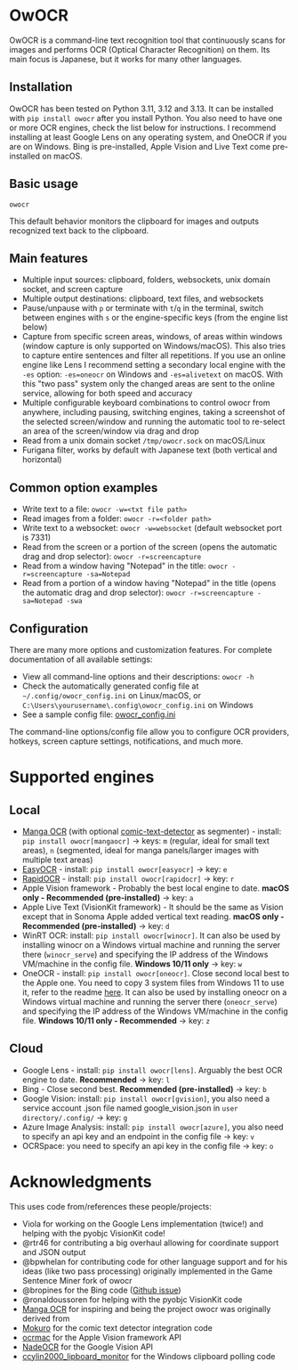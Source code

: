 # OwOCR

OwOCR is a command-line text recognition tool that continuously scans for images and performs OCR (Optical Character Recognition) on them. Its main focus is Japanese, but it works for many other languages.

## Installation

OwOCR has been tested on Python 3.11, 3.12 and 3.13. It can be installed with `pip install owocr` after you install Python. You also need to have one or more OCR engines, check the list below for instructions. I recommend installing at least Google Lens on any operating system, and OneOCR if you are on Windows. Bing is pre-installed, Apple Vision and Live Text come pre-installed on macOS.

## Basic usage

```
owocr
```

This default behavior monitors the clipboard for images and outputs recognized text back to the clipboard.

## Main features

- Multiple input sources: clipboard, folders, websockets, unix domain socket, and screen capture
- Multiple output destinations: clipboard, text files, and websockets
- Pause/unpause with `p` or terminate with `t`/`q` in the terminal, switch between engines with `s` or the engine-specific keys (from the engine list below)
- Capture from specific screen areas, windows, of areas within windows (window capture is only supported on Windows/macOS). This also tries to capture entire sentences and filter all repetitions. If you use an online engine like Lens I recommend setting a secondary local engine with the `-es` option: `-es=oneocr` on Windows and `-es=alivetext` on macOS. With this "two pass" system only the changed areas are sent to the online service, allowing for both speed and accuracy
- Multiple configurable keyboard combinations to control owocr from anywhere, including pausing, switching engines, taking a screenshot of the selected screen/window and running the automatic tool to re-select an area of the screen/window via drag and drop
- Read from a unix domain socket `/tmp/owocr.sock` on macOS/Linux
- Furigana filter, works by default with Japanese text (both vertical and horizontal)

## Common option examples

- Write text to a file: `owocr -w=<txt file path>`
- Read images from a folder: `owocr -r=<folder path>`
- Write text to a websocket: `owocr -w=websocket` (default websocket port is 7331)
- Read from the screen or a portion of the screen (opens the automatic drag and drop selector): `owocr -r=screencapture`
- Read from a window having "Notepad" in the title: `owocr -r=screencapture -sa=Notepad`
- Read from a portion of a window having "Notepad" in the title (opens the automatic drag and drop selector): `owocr -r=screencapture -sa=Notepad -swa`

## Configuration

There are many more options and customization features. For complete documentation of all available settings:

- View all command-line options and their descriptions: `owocr -h`
- Check the automatically generated config file at `~/.config/owocr_config.ini` on Linux/macOS, or `C:\Users\yourusername\.config\owocr_config.ini` on Windows
- See a sample config file: [owocr_config.ini](https://raw.githubusercontent.com/AuroraWright/owocr/master/owocr_config.ini)

The command-line options/config file allow you to configure OCR providers, hotkeys, screen capture settings, notifications, and much more.

# Supported engines

## Local
- [Manga OCR](https://github.com/kha-white/manga-ocr) (with optional [comic-text-detector](https://github.com/dmMaze/comic-text-detector) as segmenter) - install: `pip install owocr[mangaocr]` → keys: `m` (regular, ideal for small text areas), `n` (segmented, ideal for manga panels/larger images with multiple text areas)
- [EasyOCR](https://github.com/JaidedAI/EasyOCR) - install: `pip install owocr[easyocr]` → key: `e`
- [RapidOCR](https://github.com/RapidAI/RapidOCR) - install: `pip install owocr[rapidocr]` → key: `r`
- Apple Vision framework - Probably the best local engine to date. **macOS only - Recommended (pre-installed)** → key: `a`
- Apple Live Text (VisionKit framework) - It should be the same as Vision except that in Sonoma Apple added vertical text reading. **macOS only - Recommended (pre-installed)** → key: `d`
- WinRT OCR: install: `pip install owocr[winocr]`. It can also be used by installing winocr on a Windows virtual machine and running the server there (`winocr_serve`) and specifying the IP address of the Windows VM/machine in the config file. **Windows 10/11 only** → key: `w`
- OneOCR - install: `pip install owocr[oneocr]`. Close second local best to the Apple one. You need to copy 3 system files from Windows 11 to use it, refer to the readme [here](https://github.com/AuroraWright/oneocr). It can also be used by installing oneocr on a Windows virtual machine and running the server there (`oneocr_serve`) and specifying the IP address of the Windows VM/machine in the config file. **Windows 10/11 only - Recommended** → key: `z`

## Cloud
- Google Lens - install: `pip install owocr[lens]`. Arguably the best OCR engine to date. **Recommended** → key: `l`
- Bing - Close second best. **Recommended (pre-installed)** → key: `b`
- Google Vision: install: `pip install owocr[gvision]`, you also need a service account .json file named google_vision.json in `user directory/.config/` → key: `g`
- Azure Image Analysis: install: `pip install owocr[azure]`, you also need to specify an api key and an endpoint in the config file → key: `v`
- OCRSpace: you need to specify an api key in the config file → key: `o`

# Acknowledgments

This uses code from/references these people/projects:
- Viola for working on the Google Lens implementation (twice!) and helping with the pyobjc VisionKit code!
- @rtr46 for contributing a big overhaul allowing for coordinate support and JSON output
- @bpwhelan for contributing code for other language support and for his ideas (like two pass processing) originally implemented in the Game Sentence Miner fork of owocr
- @bropines for the Bing code ([Github issue](https://github.com/AuroraWright/owocr/issues/10))
- @ronaldoussoren for helping with the pyobjc VisionKit code
- [Manga OCR](https://github.com/kha-white/manga-ocr) for inspiring and being the project owocr was originally derived from
- [Mokuro](https://github.com/kha-white/mokuro) for the comic text detector integration code
- [ocrmac](https://github.com/straussmaximilian/ocrmac) for the Apple Vision framework API
- [NadeOCR](https://github.com/Natsume-197/NadeOCR) for the Google Vision API
- [ccylin2000_lipboard_monitor](https://github.com/vaimalaviya1233/ccylin2000_lipboard_monitor) for the Windows clipboard polling code